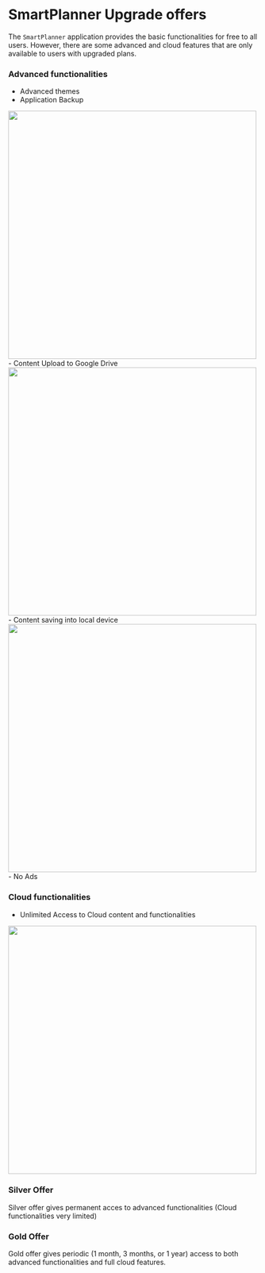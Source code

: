 # SmartPlanner Upgrade offers
The `SmartPlanner` application provides the basic functionalities for free to all users.
However, there are some advanced and cloud features that are only available to users with upgraded plans.

### Advanced functionalities

- Advanced themes
- Application Backup
<img src="https://github.com/smartreadingplanner/smartplanner/blob/release/cloud/documentation/display/workflows/application_backup.png" width="500">
- Content Upload to Google Drive
<img src="https://github.com/smartreadingplanner/smartplanner/blob/release/cloud/documentation/display/workflows/google_drive_upload.png" width="500">
- Content saving into local device
<img src="https://github.com/smartreadingplanner/smartplanner/blob/release/cloud/documentation/display/workflows/content_local_save.png" width="500">
- No Ads

### Cloud functionalities
- Unlimited Access to Cloud content and functionalities
<img src="https://github.com/smartreadingplanner/smartplanner/blob/release/cloud/documentation/display/workflows/smartplanner-intro.gif" width="500">

### Silver Offer
Silver offer gives permanent acces to advanced functionalities (Cloud functionalities very limited)

### Gold Offer
Gold offer gives periodic (1 month, 3 months, or 1 year) access to both advanced functionalities and full cloud features.
